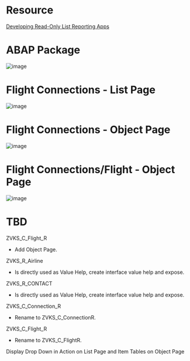 # Resource

[Developing Read-Only List Reporting Apps](https://help.sap.com/docs/abap-cloud/abap-rap/developing-read-only-list-reporting-apps?version=sap_btp)

# ABAP Package

![image](https://github.com/zvikesh/flight-read-only/assets/108741639/7d10be7f-1a1a-43ab-93c9-98451e97d81e)

# Flight Connections - List Page

![image](https://github.com/zvikesh/flight-read-only/assets/108741639/7f48f34d-7829-4b66-814b-4da02dd30285)

# Flight Connections - Object Page

![image](https://github.com/zvikesh/flight-read-only/assets/108741639/687df523-1504-4d02-a8b1-f800a0cee8a1)

# Flight Connections/Flight - Object Page

![image](https://github.com/zvikesh/flight-read-only/assets/108741639/6e78bad8-22b5-424f-8593-8525e90e8683)

# TBD

ZVKS_C_Flight_R
- Add Object Page.
  
ZVKS_R_Airline
- Is directly used as Value Help, create interface value help and expose.

ZVKS_R_CONTACT
- Is directly used as Value Help, create interface value help and expose.

ZVKS_C_Connection_R
- Rename to ZVKS_C_ConnectionR.

ZVKS_C_Flight_R
- Rename to ZVKS_C_FlightR.

Display Drop Down in Action on List Page and Item Tables on Object Page
